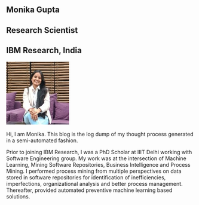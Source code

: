 ## Monika Gupta
## Research Scientist
## IBM Research, India

![](../pictures/monika.jpg)

Hi, I am Monika. This blog is the log dump of my thought process generated in a semi-automated fashion.

Prior to joining IBM Research, I was a PhD Scholar at IIIT Delhi working with Software Engineering group. My work was at the intersection of Machine Learning, Mining Software Repositories, Business Intelligence and Process Mining. I performed process mining from multiple perspectives on data stored in software repositories for identification of inefficiencies, imperfections, organizational analysis and better process management. Thereafter, provided automated preventive machine learning based solutions.